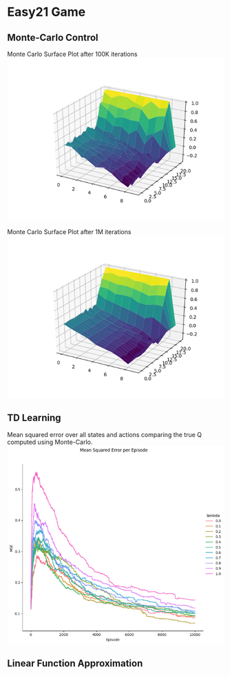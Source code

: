 # Easy21 Game

## Monte-Carlo Control

Monte Carlo Surface Plot after 100K iterations
![Monte Carlo Surface Plot after 100K iterations](plot_results/monte-carlo-surface-plot-100K.png)

Monte Carlo Surface Plot after 1M iterations
![Monte Carlo Surface Plot after 1M iterations](plot_results/monte-carlo-surface-plot-1M.png)

## TD Learning

Mean squared error over all states and actions comparing the true Q computed using Monte-Carlo.
![Monte Carlo Surface Plot after 1M iterations](plot_results/MSE_for_all_lambdas_100K.png)



## Linear Function Approximation

